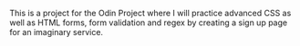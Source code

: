 This is a project for the Odin Project where I will practice advanced CSS as well as HTML forms, form validation and regex by creating a sign up page for an imaginary service.